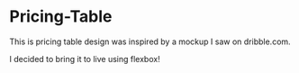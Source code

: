 # Pricing-Table

This is pricing table design was inspired by a mockup I saw on dribble.com. 

I decided to bring it to live using flexbox!
